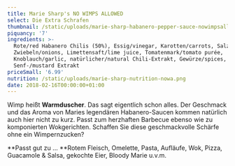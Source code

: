 ```yaml
---
title: Marie Sharp's NO WIMPS ALLOWED
select: Die Extra Schrafen
thumbnail: /static/uploads/marie-sharp-habanero-pepper-sauce-nowimpsallowed.png
piquancy: '7'
ingredients: >-
  Rote/red Habanero Chilis (50%), Essig/vinegar, Karotten/carrots, Salz/salt,
  Zwiebeln/onions, Limettensaft/lime juice, Tomatenmark/tomato purée,
  Knoblauch/garlic, natürlicher/natural Chili-Extrakt, Gewürze/spices, Aroma
  Senf-/mustard Extrakt
priceSmall: '6.99'
nutrition: /static/uploads/marie-sharp-nutrition-nowa.png
date: 2018-02-16T00:00:00+01:00
---
```

Wimp heißt **Warmduscher**. Das sagt eigentlich schon alles. Der Geschmack und das Aroma von Maries legendären Habanero-Saucen kommen natürlich auch hier nicht zu kurz. Passt zum herzhaften Barbecue ebenso wie zu komponierten Wokgerichten. Schaffen Sie diese geschmackvolle Schärfe ohne ein Wimpernzucken? 



**Passt gut zu ... **Rotem Fleisch, Omelette, Pasta, Aufläufe, Wok, Pizza, Guacamole & Salsa, gekochte Eier, Bloody Marie u.v.m.
